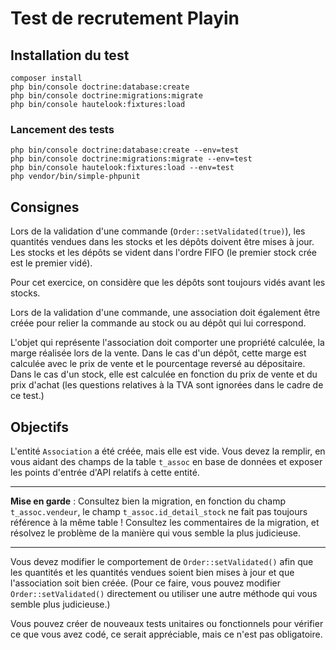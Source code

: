 # Test de recrutement Playin

## Installation du test

```shell
composer install
php bin/console doctrine:database:create
php bin/console doctrine:migrations:migrate
php bin/console hautelook:fixtures:load
```


### Lancement des tests

```shell
php bin/console doctrine:database:create --env=test
php bin/console doctrine:migrations:migrate --env=test
php bin/console hautelook:fixtures:load --env=test
php vendor/bin/simple-phpunit
```

## Consignes

Lors de la validation d'une commande (`Order::setValidated(true)`), les quantités 
vendues dans les stocks et les dépôts doivent être mises à jour. Les stocks et 
les dépôts se vident dans l'ordre FIFO (le premier stock crée est le premier vidé).

Pour cet exercice, on considère que les dépôts sont toujours vidés avant les stocks.

Lors de la validation d'une commande, une association doit également être créée pour 
relier la commande au stock ou au dépôt qui lui correspond.

L'objet qui représente l'association doit comporter une propriété calculée, 
la marge réalisée lors de la vente. Dans le cas d'un dépôt, cette marge est calculée 
avec le prix de vente et le pourcentage reversé au dépositaire. Dans le cas d'un stock,
elle est calculée en fonction du prix de vente et du prix d'achat (les questions
relatives à la TVA sont ignorées dans le cadre de ce test.)

## Objectifs

L'entité `Association` a été créée, mais elle est vide. Vous devez la remplir, en 
vous aidant des champs de la table `t_assoc` en base de données et exposer les
points d'entrée d'API relatifs à cette entité. 

---

**Mise en garde** : Consultez bien la migration, en fonction du champ `t_assoc.vendeur`,
le champ `t_assoc.id_detail_stock` ne fait pas toujours référence à la même table !
Consultez les commentaires de la migration, et résolvez le problème de la manière qui
vous semble la plus judicieuse.

---

Vous devez modifier le comportement de `Order::setValidated()` afin que les quantités
et les quantités vendues soient bien mises à jour et que l'association soit bien créée.
(Pour ce faire, vous pouvez modifier `Order::setValidated()` directement ou utiliser
une autre méthode qui vous semble plus judicieuse.)

Vous pouvez créer de nouveaux tests unitaires ou fonctionnels pour vérifier ce que vous
avez codé, ce serait appréciable, mais ce n'est pas obligatoire. 